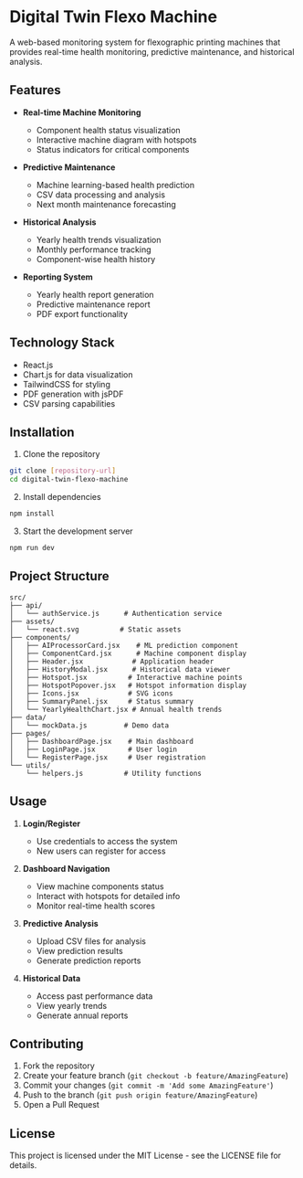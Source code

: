 # Digital Twin Flexo Machine

A web-based monitoring system for flexographic printing machines that provides real-time health monitoring, predictive maintenance, and historical analysis.

## Features

- **Real-time Machine Monitoring**
  - Component health status visualization
  - Interactive machine diagram with hotspots
  - Status indicators for critical components

- **Predictive Maintenance**
  - Machine learning-based health prediction
  - CSV data processing and analysis
  - Next month maintenance forecasting

- **Historical Analysis**
  - Yearly health trends visualization
  - Monthly performance tracking
  - Component-wise health history

- **Reporting System**
  - Yearly health report generation
  - Predictive maintenance report
  - PDF export functionality

## Technology Stack

- React.js
- Chart.js for data visualization
- TailwindCSS for styling
- PDF generation with jsPDF
- CSV parsing capabilities

## Installation

1. Clone the repository
```bash
git clone [repository-url]
cd digital-twin-flexo-machine
```

2. Install dependencies
```bash
npm install
```

3. Start the development server
```bash
npm run dev
```

## Project Structure

```
src/
├── api/
│   └── authService.js      # Authentication service
├── assets/
│   └── react.svg          # Static assets
├── components/
│   ├── AIProcessorCard.jsx    # ML prediction component
│   ├── ComponentCard.jsx      # Machine component display
│   ├── Header.jsx            # Application header
│   ├── HistoryModal.jsx      # Historical data viewer
│   ├── Hotspot.jsx          # Interactive machine points
│   ├── HotspotPopover.jsx   # Hotspot information display
│   ├── Icons.jsx            # SVG icons
│   ├── SummaryPanel.jsx     # Status summary
│   └── YearlyHealthChart.jsx # Annual health trends
├── data/
│   └── mockData.js         # Demo data
├── pages/
│   ├── DashboardPage.jsx    # Main dashboard
│   ├── LoginPage.jsx        # User login
│   └── RegisterPage.jsx     # User registration
└── utils/
    └── helpers.js          # Utility functions
```

## Usage

1. **Login/Register**
   - Use credentials to access the system
   - New users can register for access

2. **Dashboard Navigation**
   - View machine components status
   - Interact with hotspots for detailed info
   - Monitor real-time health scores

3. **Predictive Analysis**
   - Upload CSV files for analysis
   - View prediction results
   - Generate prediction reports

4. **Historical Data**
   - Access past performance data
   - View yearly trends
   - Generate annual reports

## Contributing

1. Fork the repository
2. Create your feature branch (`git checkout -b feature/AmazingFeature`)
3. Commit your changes (`git commit -m 'Add some AmazingFeature'`)
4. Push to the branch (`git push origin feature/AmazingFeature`)
5. Open a Pull Request

## License

This project is licensed under the MIT License - see the LICENSE file for details.